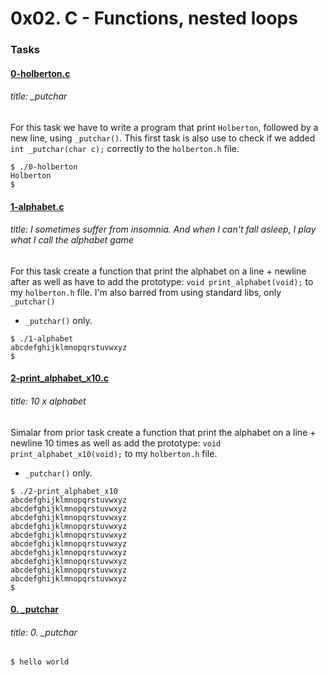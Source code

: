 # 0x02. C - Functions, nested loops

<text placeholder>

### Tasks

#### [0-holberton.c](./0-holberton.c)
###### title: _putchar

For this task we have to write a program that print `Holberton`, followed by a new line, using `_putchar()`.
This first task is also use to check if we added `int _putchar(char c);` correctly to the `holberton.h` file.

```
$ ./0-holberton
Holberton
$ 
```

#### [1-alphabet.c](./1-alphabet.c)
###### title: I sometimes suffer from insomnia. And when I can't fall asleep, I play what I call the alphabet game

For this task create a function that print the alphabet on a line + newline after as well as have to add the prototype: `void print_alphabet(void);` to my `holberton.h` file. I'm also barred from using standard libs, only `_putchar()`
* `_putchar()` only.

```
$ ./1-alphabet
abcdefghijklmnopqrstuvwxyz
$
```

#### [2-print_alphabet_x10.c](./2-print_alphabet_x10.c)
###### title: 10 x alphabet

Simalar from prior task create a function that print the alphabet on a line + newline 10 times as well as add the prototype: `void print_alphabet_x10(void);` to my `holberton.h` file. 
* `_putchar()` only.

```
$ ./2-print_alphabet_x10
abcdefghijklmnopqrstuvwxyz
abcdefghijklmnopqrstuvwxyz
abcdefghijklmnopqrstuvwxyz
abcdefghijklmnopqrstuvwxyz
abcdefghijklmnopqrstuvwxyz
abcdefghijklmnopqrstuvwxyz
abcdefghijklmnopqrstuvwxyz
abcdefghijklmnopqrstuvwxyz
abcdefghijklmnopqrstuvwxyz
abcdefghijklmnopqrstuvwxyz
$
```

#### [0. _putchar](./0-holberton.c)
###### title: 0. _putchar
```
$ hello world
```

